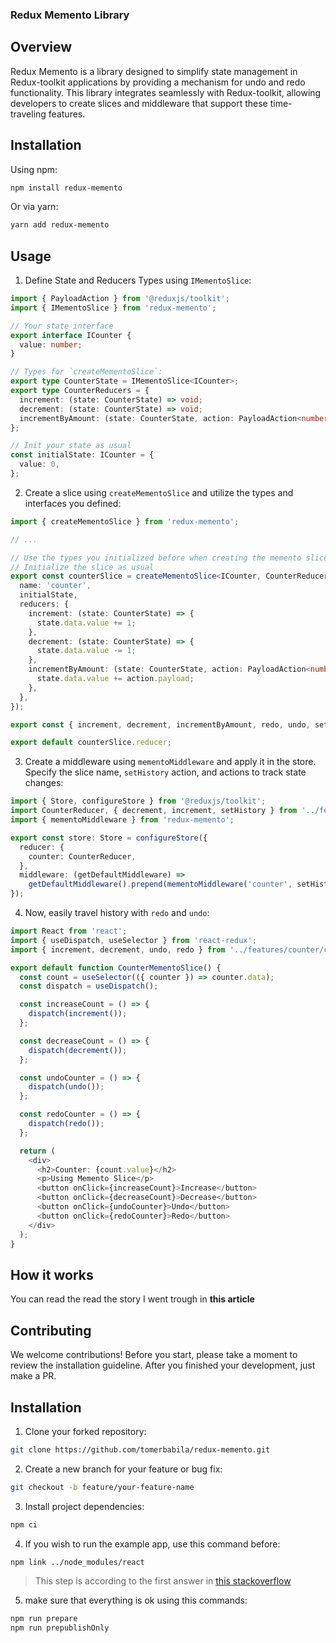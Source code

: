 ### Redux Memento Library

## Overview

Redux Memento is a library designed to simplify state management in Redux-toolkit applications by providing a mechanism for undo and redo functionality. This library integrates seamlessly with Redux-toolkit, allowing developers to create slices and middleware that support these time-traveling features.

## Installation

Using npm:

```bash
npm install redux-memento
```

Or via yarn:

```bash
yarn add redux-memento
```

## Usage

1. Define State and Reducers Types using `IMementoSlice`:

```typescript
import { PayloadAction } from '@reduxjs/toolkit';
import { IMementoSlice } from 'redux-memento';

// Your state interface
export interface ICounter {
  value: number;
}

// Types for `createMementoSlice`:
export type CounterState = IMementoSlice<ICounter>;
export type CounterReducers = {
  increment: (state: CounterState) => void;
  decrement: (state: CounterState) => void;
  incrementByAmount: (state: CounterState, action: PayloadAction<number>) => void;
};

// Init your state as usual
const initialState: ICounter = {
  value: 0,
};
```

2. Create a slice using `createMementoSlice` and utilize the types and interfaces you defined:

```typescript
import { createMementoSlice } from 'redux-memento';

// ...

// Use the types you initialized before when creating the memento slice
// Initialize the slice as usual
export const counterSlice = createMementoSlice<ICounter, CounterReducers>({
  name: 'counter',
  initialState,
  reducers: {
    increment: (state: CounterState) => {
      state.data.value += 1;
    },
    decrement: (state: CounterState) => {
      state.data.value -= 1;
    },
    incrementByAmount: (state: CounterState, action: PayloadAction<number>) => {
      state.data.value += action.payload;
    },
  },
});

export const { increment, decrement, incrementByAmount, redo, undo, setHistory } = counterSlice.actions;

export default counterSlice.reducer;
```

3. Create a middleware using `mementoMiddleware` and apply it in the store. Specify the slice name, `setHistory` action, and actions to track state changes:

```typescript
import { Store, configureStore } from '@reduxjs/toolkit';
import CounterReducer, { decrement, increment, setHistory } from '../features/counter/counterSlice';
import { mementoMiddleware } from 'redux-memento';

export const store: Store = configureStore({
  reducer: {
    counter: CounterReducer,
  },
  middleware: (getDefaultMiddleware) =>
    getDefaultMiddleware().prepend(mementoMiddleware('counter', setHistory, [increment, decrement]).middleware),
});
```

4. Now, easily travel history with `redo` and `undo`:

```typescript
import React from 'react';
import { useDispatch, useSelector } from 'react-redux';
import { increment, decrement, undo, redo } from '../features/counter/counterSlice';

export default function CounterMementoSlice() {
  const count = useSelector(({ counter }) => counter.data);
  const dispatch = useDispatch();

  const increaseCount = () => {
    dispatch(increment());
  };

  const decreaseCount = () => {
    dispatch(decrement());
  };

  const undoCounter = () => {
    dispatch(undo());
  };

  const redoCounter = () => {
    dispatch(redo());
  };

  return (
    <div>
      <h2>Counter: {count.value}</h2>
      <p>Using Memento Slice</p>
      <button onClick={increaseCount}>Increase</button>
      <button onClick={decreaseCount}>Decrease</button>
      <button onClick={undoCounter}>Undo</button>
      <button onClick={redoCounter}>Redo</button>
    </div>
  );
}
```

## How it works

You can read the read the story I went trough in **this article**

## Contributing

We welcome contributions!
Before you start, please take a moment to review the installation guideline.
After you finished your development, just make a PR.

## Installation

1. Clone your forked repository:

```bash
git clone https://github.com/tomerbabila/redux-memento.git
```

2. Create a new branch for your feature or bug fix:

```bash
git checkout -b feature/your-feature-name
```

3. Install project dependencies:

```bash
npm ci
```

4. If you wish to run the example app, use this command before:

```bash
npm link ../node_modules/react
```

> This step is according to the first answer in [this stackoverflow](https://stackoverflow.com/questions/56663785/invalid-hook-call-hooks-can-only-be-called-inside-of-the-body-of-a-function-com)

5. make sure that everything is ok using this commands:

```bash
npm run prepare
npm run prepublishOnly
```
